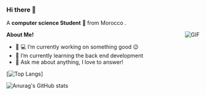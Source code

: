 ### Hi there 👋

A **computer science Student** 🚀 from Morocco .

  <img align="right" alt="GIF" src="https://i.pinimg.com/originals/e4/26/70/e426702edf874b181aced1e2fa5c6cde.gif" />

**About Me!**

- 👨 💻 I’m currently working on something good 😉
- 🌱 I’m currently learning the back end development
- 💬 Ask me about anything, I love to answer!

[![Top Langs](https://github-readme-stats.vercel.app/api/top-langs/?username=1-AYMAN&exclude_repo=github-readme-stats,1-AYMAN.github.io)]

![Anurag's GitHub stats](https://github-readme-stats.vercel.app/api?username=1-AYMAN&show_icons=true&theme=radical)
